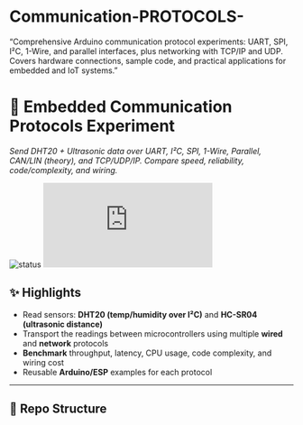 # Communication-PROTOCOLS-
“Comprehensive Arduino communication protocol experiments: UART, SPI, I²C, 1-Wire, and parallel interfaces, plus networking with TCP/IP and UDP. Covers hardware connections, sample code, and practical applications for embedded and IoT systems.”
# 📡 Embedded Communication Protocols Experiment
_Send DHT20 + Ultrasonic data over UART, I²C, SPI, 1-Wire, Parallel, CAN/LIN (theory), and TCP/UDP/IP. Compare speed, reliability, code/complexity, and wiring._

![status](https://img.shields.io/badge/status-active-brightgreen) ![license](https://github.com/naraya-dev/Communication-PROTOCOLS-/edit/main/README.md#-repo-structure)

## ✨ Highlights
- Read sensors: **DHT20 (temp/humidity over I²C)** and **HC-SR04 (ultrasonic distance)**
- Transport the readings between microcontrollers using multiple **wired** and **network** protocols
- **Benchmark** throughput, latency, CPU usage, code complexity, and wiring cost
- Reusable **Arduino/ESP** examples for each protocol

---

## 📁 Repo Structure

